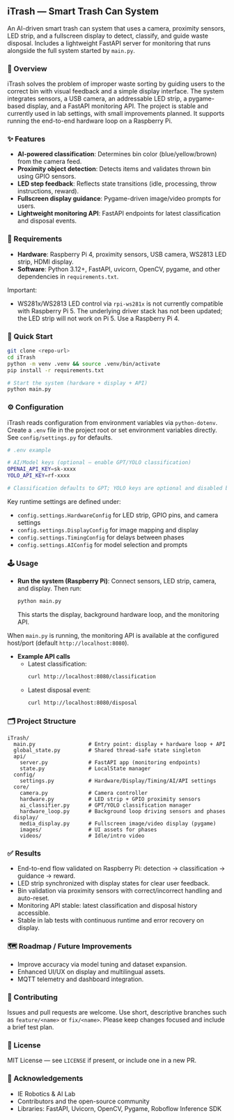 ## iTrash — Smart Trash Can System

An AI-driven smart trash can system that uses a camera, proximity sensors, LED strip, and a fullscreen display to detect, classify, and guide waste disposal. Includes a lightweight FastAPI server for monitoring that runs alongside the full system started by `main.py`.

### 🧭 Overview
iTrash solves the problem of improper waste sorting by guiding users to the correct bin with visual feedback and a simple display interface. The system integrates sensors, a USB camera, an addressable LED strip, a pygame-based display, and a FastAPI monitoring API. The project is stable and currently used in lab settings, with small improvements planned. It supports running the end-to-end hardware loop on a Raspberry Pi.

### ✨ Features
- **AI-powered classification**: Determines bin color (blue/yellow/brown) from the camera feed.
- **Proximity object detection**: Detects items and validates thrown bin using GPIO sensors.
- **LED step feedback**: Reflects state transitions (idle, processing, throw instructions, reward).
- **Fullscreen display guidance**: Pygame-driven image/video prompts for users.
- **Lightweight monitoring API**: FastAPI endpoints for latest classification and disposal events.

### 🧰 Requirements
- **Hardware**: Raspberry Pi 4, proximity sensors, USB camera, WS2813 LED strip, HDMI display.
- **Software**: Python 3.12+, FastAPI, uvicorn, OpenCV, pygame, and other dependencies in `requirements.txt`.

Important:
- WS281x/WS2813 LED control via `rpi-ws281x` is not currently compatible with Raspberry Pi 5. The underlying driver stack has not been updated; the LED strip will not work on Pi 5. Use a Raspberry Pi 4.

### 🚀 Quick Start
```bash
git clone <repo-url>
cd iTrash
python -m venv .venv && source .venv/bin/activate
pip install -r requirements.txt

# Start the system (hardware + display + API)
python main.py
```

### ⚙️ Configuration
iTrash reads configuration from environment variables via `python-dotenv`. Create a `.env` file in the project root or set environment variables directly. See `config/settings.py` for defaults.

```bash
# .env example

# AI/Model keys (optional — enable GPT/YOLO classification)
OPENAI_API_KEY=sk-xxxx
YOLO_API_KEY=rf-xxxx

# Classification defaults to GPT; YOLO keys are optional and disabled by default.
```

Key runtime settings are defined under:
- `config.settings.HardwareConfig` for LED strip, GPIO pins, and camera settings
- `config.settings.DisplayConfig` for image mapping and display
- `config.settings.TimingConfig` for delays between phases
- `config.settings.AIConfig` for model selection and prompts

### 🕹️ Usage
- **Run the system (Raspberry Pi)**: Connect sensors, LED strip, camera, and display. Then run:
  ```bash
  python main.py
  ```
  This starts the display, background hardware loop, and the monitoring API.

When `main.py` is running, the monitoring API is available at the configured host/port (default `http://localhost:8080`).

- **Example API calls**
  - Latest classification:
    ```bash
    curl http://localhost:8080/classification
    ```
  - Latest disposal event:
    ```bash
    curl http://localhost:8080/disposal
    ```



### 🗂️ Project Structure
```text
iTrash/
  main.py                 # Entry point: display + hardware loop + API
  global_state.py         # Shared thread-safe state singleton
  api/
    server.py             # FastAPI app (monitoring endpoints)
    state.py              # LocalState manager
  config/
    settings.py           # Hardware/Display/Timing/AI/API settings
  core/
    camera.py             # Camera controller
    hardware.py           # LED strip + GPIO proximity sensors
    ai_classifier.py      # GPT/YOLO classification manager
    hardware_loop.py      # Background loop driving sensors and phases
  display/
    media_display.py      # Fullscreen image/video display (pygame)
    images/               # UI assets for phases
    videos/               # Idle/intro video
```

### ✅ Results
- End-to-end flow validated on Raspberry Pi: detection → classification → guidance → reward.
- LED strip synchronized with display states for clear user feedback.
- Bin validation via proximity sensors with correct/incorrect handling and auto-reset.
- Monitoring API stable: latest classification and disposal history accessible.
- Stable in lab tests with continuous runtime and error recovery on display.

### 🗺️ Roadmap / Future Improvements
- Improve accuracy via model tuning and dataset expansion.
- Enhanced UI/UX on display and multilingual assets.
- MQTT telemetry and dashboard integration.

### 🤝 Contributing
Issues and pull requests are welcome. Use short, descriptive branches such as `feature/<name>` or `fix/<name>`. Please keep changes focused and include a brief test plan.

### 🪪 License
MIT License — see `LICENSE` if present, or include one in a new PR.

### 🙏 Acknowledgements
- IE Robotics & AI Lab
- Contributors and the open-source community
- Libraries: FastAPI, Uvicorn, OpenCV, Pygame, Roboflow Inference SDK


